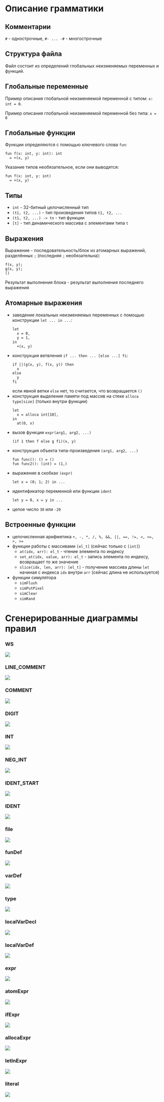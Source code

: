 # Описание грамматики
## Комментарии
`#` - однострочные, `#- ... -#` - многострочные

## Структура файла
Файл состоит из определений глобальных неизменяемых переменных и функций.

## Глобальные переменные
Пример описания глобальной неизменяемой переменной с типом: `x: int = 0`.

Пример описания глобальной неизменяемой переменной без типа: `x = 0`

## Глобальные функции
Функции определяются с помощью ключевого слова `fun`:
```
fun f(x: int, y: int): int
  = +(x, y)
```

Указание типов необязательное, если они выводятся:
```
fun f(x: int, y: int)
  = +(x, y)
```

## Типы
- `int` - 32-битный целочисленный тип
- `(t1, t2, ...)` - тип произведения типов `t1, t2, ...`
- `(t1, t2, ...) -> tn` - тип функции
- `[t]` - тип динамического массива с элементами типа `t`

## Выражения
Выражение - последовательность/блок из атомарных выражений, разделённых `;` (последняя `;` необязательна):
```
f(x, y);
g(x, y);
()
```

Результат выполнения блока - результат выполнения последнего выражения

## Атомарные выражения
- заведение локальных неизменяемых переменных с помощью конструкции `let ... in ...`:
  ```
  let
    x = 0,
    y = 1,
  in
    +(x, y)
  ```
- конструкция ветвления `if ... then ... [else ...] fi`:
  ```
  if ||(g(x, y), f(x, y)) then
    x
  else
    y
  fi
  ```
  если явной ветки `else` нет, то считается, что возвращается `()`
- конструкция выделения памяти под массив на стеке `alloca type[size]` (только внутри функции)
  ```
  let
    x = alloca int[10],
  in
    at(0, x)
  ```
- вызов функции `expr(arg1, arg2, ...)`
  ```
  (if 1 then f else g fi)(x, y)
  ```
- конструкция объекта типа-произведения `(arg1, arg2, ...)`
  ```
  fun func(): () = ()
  fun func2(): (int) = (1,)
  ```
- выражение в скобках `(expr)`
  ```
  let x = (0; 1; 2) in ...
  ```
- идентификатор переменной или функции `ident`
  ```
  let y = 0, x = y in ...
  ```
- целое число `30` или `-20`

## Встроенные функции
- целочисленная арифметика `+, -, *, /, %, &&, ||, ==, !=, <, <=, >, >=`
- функции работы с массивами `[el_t]` (сейчас только с `[int]`)
  - `at(idx, arr): el_t` - чтение элемента по индексу
  - `set_at(idx, value, arr): el_t` - запись элемента по индексу, возвращает то же значение
  - `slice(idx, len, arr): [el_t]` - получение массива длины `let` начиная с индекса `idx` внутри `arr` (сейчас длина не используется)
- функции симулятора
  - `simFlush`
  - `simPutPixel`
  - `simClear`
  - `simRand`

# Сгенерированные диаграммы правил

### WS
![](./svgs/WS.svg)
### LINE_COMMENT
![](./svgs/LINE_COMMENT.svg)
### COMMENT
![](./svgs/COMMENT.svg)
### DIGIT
![](./svgs/DIGIT.svg)
### INT
![](./svgs/INT.svg)
### NEG_INT
![](./svgs/NEG_INT.svg)
### IDENT_START
![](./svgs/IDENT_START.svg)
### IDENT
![](./svgs/IDENT.svg)

### file
![](./svgs/file.svg)
### funDef
![](./svgs/funDef.svg)
### varDef
![](./svgs/varDef.svg)

### type
![](./svgs/type.svg)

### localVarDecl
![](./svgs/localVarDecl.svg)
### localVarDef
![](./svgs/localVarDef.svg)

### expr
![](./svgs/expr.svg)

### atomExpr
![](./svgs/atomExpr.svg)
### ifExpr
![](./svgs/ifExpr.svg)
### allocaExpr
![](./svgs/allocaExpr.svg)
### letInExpr
![](./svgs/letInExpr.svg)
### literal
![](./svgs/literal.svg)
